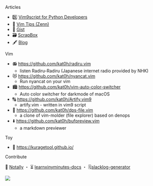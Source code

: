 Articles
- 9️⃣ [Vim9script for Python Developers](https://zenn.dev/kato_k/articles/4585f83764f38b) 
- 🍵 [Vim Tips (Zenn)](https://zenn.dev/topics/vimtips)
- 📝 [Gist](https://gist.github.com/kat0h)
- 🗃 [ScrapBox](https://scrapbox.io/kat0h/)
- 🖋 [Blog](https://kat0h.github.io)

Vim
- 📻 https://github.com/kat0h/radiru.vim
  - listen Radiru-Radiru (Japanese internet radio provided by NHK)
- 😻 https://github.com/kat0h/nyancat.vim 
  - Run nyancat on your vim
- 🏙 https://github.com/kat0h/vim-auto-color-switcher
  - Auto color switcher for darkmode of macOS
- 🔠 https://github.com/kat0h/Artify.vim9
  - artify.vim - written in vim9 script
- 📁 https://github.com/kat0h/dps-file.vim
  - a clone of vim-molder (file explorer) based on denops
- ⬇️ https://github.com/kat0h/bufpreview.vim
  - a markdown previewer

Toy
- 🐠 https://kuragetool.github.io/

Contribute

📔 [Notally](https://github.com/OmGodse/Notally) ・ 
⏳ [learnxinyminutes-docs](https://github.com/adambard/learnxinyminutes-docs) ・ 
🗒[slacklog-generator](https://github.com/vim-jp/slacklog-generator) 

[![](https://github-readme-stats.vercel.app/api?username=kat0h)](https://github.com/anuraghazra/github-readme-stats)
